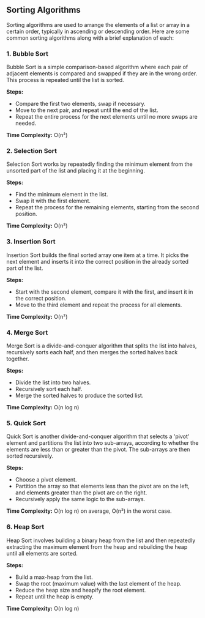 ## Sorting Algorithms

Sorting algorithms are used to arrange the elements of a list or array in a certain order, typically in ascending or descending order. Here are some common sorting algorithms along with a brief explanation of each:

### 1. Bubble Sort
Bubble Sort is a simple comparison-based algorithm where each pair of adjacent elements is compared and swapped if they are in the wrong order. This process is repeated until the list is sorted.

**Steps:**
- Compare the first two elements, swap if necessary.
- Move to the next pair, and repeat until the end of the list.
- Repeat the entire process for the next elements until no more swaps are needed.

**Time Complexity:** O(n²)

### 2. Selection Sort
Selection Sort works by repeatedly finding the minimum element from the unsorted part of the list and placing it at the beginning.

**Steps:**
- Find the minimum element in the list.
- Swap it with the first element.
- Repeat the process for the remaining elements, starting from the second position.

**Time Complexity:** O(n²)

### 3. Insertion Sort
Insertion Sort builds the final sorted array one item at a time. It picks the next element and inserts it into the correct position in the already sorted part of the list.

**Steps:**
- Start with the second element, compare it with the first, and insert it in the correct position.
- Move to the third element and repeat the process for all elements.

**Time Complexity:** O(n²)

### 4. Merge Sort
Merge Sort is a divide-and-conquer algorithm that splits the list into halves, recursively sorts each half, and then merges the sorted halves back together.

**Steps:**
- Divide the list into two halves.
- Recursively sort each half.
- Merge the sorted halves to produce the sorted list.

**Time Complexity:** O(n log n)

### 5. Quick Sort
Quick Sort is another divide-and-conquer algorithm that selects a 'pivot' element and partitions the list into two sub-arrays, according to whether the elements are less than or greater than the pivot. The sub-arrays are then sorted recursively.

**Steps:**
- Choose a pivot element.
- Partition the array so that elements less than the pivot are on the left, and elements greater than the pivot are on the right.
- Recursively apply the same logic to the sub-arrays.

**Time Complexity:** O(n log n) on average, O(n²) in the worst case.

### 6. Heap Sort
Heap Sort involves building a binary heap from the list and then repeatedly extracting the maximum element from the heap and rebuilding the heap until all elements are sorted.

**Steps:**
- Build a max-heap from the list.
- Swap the root (maximum value) with the last element of the heap.
- Reduce the heap size and heapify the root element.
- Repeat until the heap is empty.

**Time Complexity:** O(n log n)